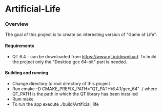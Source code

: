 # Artificial-Life

### Overview
The goal of this project is to create an interesting version of "Game of Life".

#### Requirements
* QT 6.4 - can be downloaded from https://www.qt.io/download. To build the project only the "Desktop gcc 64-bit" part is needed.

#### Building and running
* Change directory to root directory of this project
* Run cmake -D CMAKE_PREFIX_PATH="QT_PATH/6.4.1/gcc_64" ./ where QT_PATH is the path in which the QT library has been installed
* Rum make
* To run the app execute ./build/Artificial_life
